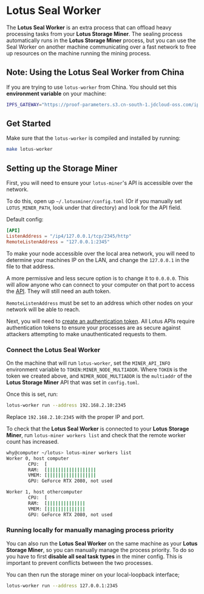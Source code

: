 # Lotus Seal Worker

The **Lotus Seal Worker** is an extra process that can offload heavy processing tasks from your **Lotus Storage Miner**. The sealing process automatically runs in the **Lotus Storage Miner** process, but you can use the Seal Worker on another machine communicating over a fast network to free up resources on the machine running the mining process.

## Note: Using the Lotus Seal Worker from China

If you are trying to use `lotus-worker` from China. You should set this **environment variable** on your machine:

```sh
IPFS_GATEWAY="https://proof-parameters.s3.cn-south-1.jdcloud-oss.com/ipfs/"
```

## Get Started

Make sure that the `lotus-worker` is compiled and installed by running:

```sh
make lotus-worker
```

## Setting up the Storage Miner

First, you will need to ensure your `lotus-miner`'s API is accessible over the network.

To do this, open up `~/.lotusminer/config.toml` (Or if you manually set `LOTUS_MINER_PATH`, look under that directory) and look for the API field.

Default config:

```toml
[API]
ListenAddress = "/ip4/127.0.0.1/tcp/2345/http"
RemoteListenAddress = "127.0.0.1:2345"
```

To make your node accessible over the local area network, you will need to determine your machines IP on the LAN, and change the `127.0.0.1` in the file to that address.

A more permissive and less secure option is to change it to `0.0.0.0`. This will allow anyone who can connect to your computer on that port to access the [API](https://docs.lotu.sh/en+api). They will still need an auth token.

`RemoteListenAddress` must be set to an address which other nodes on your network will be able to reach.

Next, you will need to [create an authentication token](https://docs.lotu.sh/en+api-scripting-support#generate-a-jwt-46). All Lotus APIs require authentication tokens to ensure your processes are as secure against attackers attempting to make unauthenticated requests to them.

### Connect the Lotus Seal Worker

On the machine that will run `lotus-worker`, set the `MINER_API_INFO` environment variable to `TOKEN:MINER_NODE_MULTIADDR`. Where `TOKEN` is the token we created above, and `NIMER_NODE_MULTIADDR` is the `multiaddr` of the **Lotus Storage Miner** API that was set in `config.toml`.

Once this is set, run:

```sh
lotus-worker run --address 192.168.2.10:2345
```

Replace `192.168.2.10:2345` with the proper IP and port.

To check that the **Lotus Seal Worker** is connected to your **Lotus Storage Miner**, run `lotus-miner workers list` and check that the remote worker count has increased.

```sh
why@computer ~/lotus> lotus-miner workers list
Worker 0, host computer
        CPU:  [                                                                ] 0 core(s) in use
        RAM:  [||||||||||||||||||                                              ] 28% 18.1 GiB/62.7 GiB
        VMEM: [||||||||||||||||||                                              ] 28% 18.1 GiB/62.7 GiB
        GPU: GeForce RTX 2080, not used

Worker 1, host othercomputer
        CPU:  [                                                                ] 0 core(s) in use
        RAM:  [||||||||||||||                                                  ] 23% 14 GiB/62.7 GiB
        VMEM: [||||||||||||||                                                  ] 23% 14 GiB/62.7 GiB
        GPU: GeForce RTX 2080, not used
```

### Running locally for manually managing process priority

You can also run the **Lotus Seal Worker** on the same machine as your **Lotus Storage Miner**, so you can manually manage the process priority.
To do so you have to first __disable all seal task types__ in the miner config. This is important to prevent conflicts between the two processes.

You can then run the storage miner on your local-loopback interface; 

```sh
lotus-worker run --address 127.0.0.1:2345
```